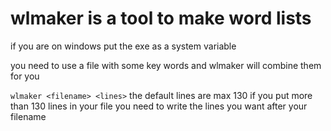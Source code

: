 # wlmaker is a tool to make word lists 
if you are on windows put the exe 
as a system variable

you need to use a file with some key words and wlmaker will combine them for you

```wlmaker <filename> <lines>```
the default lines are max 130 
if you put more than 130 lines in your file you need to
write the lines you want after your filename 
